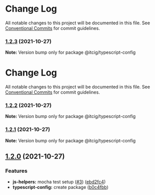 # Change Log

All notable changes to this project will be documented in this file. See
[Conventional Commits](https://conventionalcommits.org) for commit guidelines.

### [1.2.3](https://github.com/itcig/itcig/compare/@itcig/typescript-config@1.2.2...@itcig/typescript-config@1.2.3) (2021-10-27)

**Note:** Version bump only for package @itcig/typescript-config

# Change Log

All notable changes to this project will be documented in this file. See
[Conventional Commits](https://conventionalcommits.org) for commit guidelines.

### [1.2.2](https://github.com/itcig/itcig/compare/@itcig/typescript-config@1.2.1...@itcig/typescript-config@1.2.2) (2021-10-27)

**Note:** Version bump only for package @itcig/typescript-config

### [1.2.1](https://github.com/itcig/itcig/compare/@itcig/typescript-config@1.2.0...@itcig/typescript-config@1.2.1) (2021-10-27)

**Note:** Version bump only for package @itcig/typescript-config

## [1.2.0](https://github.com/itcig/itcig/compare/@itcig/typescript-config@1.2.0...@itcig/typescript-config@1.2.0) (2021-10-27)

### Features

- **js-helpers:** mocha test setup
  ([#3](https://github.com/itcig/itcig/issues/3))
  ([ebd2fc4](https://github.com/itcig/itcig/commit/ebd2fc4a84ddfa151f7900c68831f971d14d5528))
- **typescript-config:** create package
  ([b0c4fbb](https://github.com/itcig/itcig/commit/b0c4fbbeec4c1e22c872565872013dc64eab0579))
